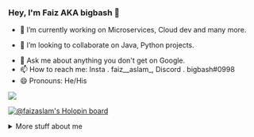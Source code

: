 ### Hey, I'm Faiz AKA bigbash 👋

- 🔭 I’m currently working on Microservices, Cloud dev and many more.
<!-- - 🌱 I’m currently taking help with  -->
- 👯 I’m looking to collaborate on Java, Python projects.
<!-- - 🤔 I’m looking for help in AWS! -->
- 💬 Ask me about anything you don't get on Google.
- 📫 How to reach me: Insta . faiz__aslam_, Discord . bigbash#0998
- 😄 Pronouns: He/His
<!-- - ⚡ Fun fact:  -->

<img src="https://github-readme-stats.vercel.app/api?username=faizaslam11&&show_icons=true">

[![@faizaslam's Holopin board](https://holopin.me/faizaslam)](https://holopin.io/@faizaslam)

<details>
<summary>
  More stuff about me
</summary>
  
<p><img align="center" src="https://github-readme-streak-stats.herokuapp.com/?user=faizaslam11&" alt="faizaslam" /></p>



<h3 align="left">Connect with me:</h3>
<p align="left">
<a href="https://www.linkedin.com/in/mohd-faiz-aslam-49551b194/" target="__blank"><img align="center" src="https://raw.githubusercontent.com/rahuldkjain/github-profile-readme-generator/master/src/images/icons/Social/linked-in-alt.svg" alt="faizaslam" height="30" width="40" /></a>
<a href="https://discord.gg/RbFj2TSrWN" target="__blank"><img align="center" src="https://raw.githubusercontent.com/rahuldkjain/github-profile-readme-generator/master/src/images/icons/Social/discord.svg" alt="mxlucas10#1065" height="30" width="40" /></a>
</p>

#### Top Technologies
[![Python Badge](https://img.shields.io/badge/-Python-007acc?style=for-the-badge&labelColor=black&logo=python&logoColor=007acc)](#) 
[![React Badge](https://img.shields.io/badge/-React-61DBFB?style=for-the-badge&labelColor=black&logo=react&logoColor=61DBFB)](#) 
[![Java Badge](https://img.shields.io/badge/-springboot-red?style=for-the-badge&labelColor=red&logo=springboot&logoColor=black)](#)
[![Html Badge](https://img.shields.io/badge/-Html-F0DB4F?style=for-the-badge&labelColor=black&logo=html&logoColor=F0DB4F)](#) 
[![Nodejs Badge](https://img.shields.io/badge/-Django-3C873A?style=for-the-badge&labelColor=black&logo=django&logoColor=3C873A)](#)
[![Java Badge](https://img.shields.io/badge/-java-red?style=for-the-badge&labelColor=black&logo=java&logoColor=red)](#)


<br />
</details>
